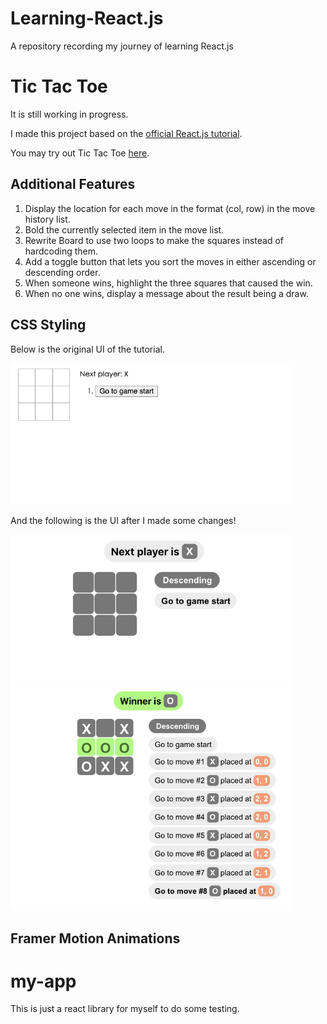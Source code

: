 # Learning-React.js

A repository recording my journey of learning React.js

# Tic Tac Toe

It is still working in progress.

I made this project based on the [official React.js tutorial](https://reactjs.org/tutorial/tutorial.html).

You may try out Tic Tac Toe [here](https://locolin1204.github.io/Learning-React.js).

## Additional Features

1. Display the location for each move in the format (col, row) in the move history list.
2. Bold the currently selected item in the move list.
3. Rewrite Board to use two loops to make the squares instead of hardcoding them.
4. Add a toggle button that lets you sort the moves in either ascending or descending order.
5. When someone wins, highlight the three squares that caused the win.
6. When no one wins, display a message about the result being a draw.


## CSS Styling 

Below is the original UI of the tutorial.

<img src="./tic-tac-toe/readme-images/original-tictactoe.png" width = "450">

And the following is the UI after I made some changes!

<img src="./tic-tac-toe/readme-images/new-tictactoe-start.png" width = "450">
<img src="./tic-tac-toe/readme-images/new-tictactoe-end.png" width = "450">

## Framer Motion Animations

# my-app

This is just a react library for myself to do some testing.